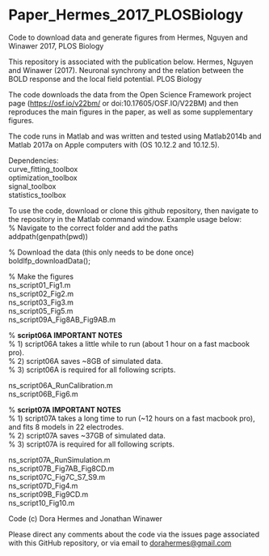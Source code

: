 
# Paper_Hermes_2017_PLOSBiology

Code to download data and generate figures from Hermes, Nguyen and Winawer 2017, PLOS Biology

This repository is associated with the publication below.
Hermes, Nguyen and Winawer (2017). Neuronal synchrony and the relation between the BOLD response and the local field potential. PLOS Biology

The code downloads the data from the Open Science Framework project page (https://osf.io/v22bm/ or doi:10.17605/OSF.IO/V22BM) and then reproduces the main figures in the paper, as well as some supplementary figures.

The code runs in Matlab and was written and tested using Matlab2014b and Matlab 2017a on Apple computers with (OS 10.12.2 and 10.12.5).

Dependencies: <br/>
curve_fitting_toolbox <br/>
optimization_toolbox <br/>
signal_toolbox <br/>
statistics_toolbox <br/>

To use the code, download or clone this github repository, then navigate to the repository in the Matlab command window. Example usage below: <br/>
 % Navigate to the correct folder and add the paths <br/>
 addpath(genpath(pwd))
 
 % Download the data (this only needs to be done once) <br/>
 boldlfp_downloadData();
 
 % Make the figures <br/>
ns_script01_Fig1.m <br/>
ns_script02_Fig2.m <br/>
ns_script03_Fig3.m <br/>
ns_script05_Fig5.m <br/>
ns_script09A_Fig8AB_Fig9AB.m  <br/>

% **script06A IMPORTANT NOTES**  <br/> 
% 1) script06A takes a little while to run (about 1 hour on a fast macbook pro). <br/>
% 2) script06A saves ~8GB of simulated data. <br/>
% 3) script06A is required for all following scripts. <br/>

ns_script06A_RunCalibration.m  <br/>
ns_script06B_Fig6.m  <br/>

% **script07A IMPORTANT NOTES**   <br/>
% 1) script07A takes a long time to run (~12 hours on a fast macbook pro), and fits 8 models in 22 electrodes.  <br/>
% 2) script07A saves ~37GB of simulated data.  <br/>
% 3) script07A is required for all following scripts. <br/>

ns_script07A_RunSimulation.m  <br/>
ns_script07B_Fig7AB_Fig8CD.m  <br/>
ns_script07C_Fig7C_S7_S9.m  <br/>
ns_script07D_Fig4.m  <br/>
ns_script09B_Fig9CD.m  <br/>
ns_script10_Fig10.m  <br/>


Code (c) Dora Hermes and Jonathan Winawer

Please direct any comments about the code via the issues page associated with this GitHub repository, or via email to dorahermes@gmail.com
